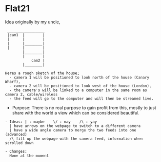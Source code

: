 # Flat21
Idea originally by my uncle, 
```
 _________________
 |cam1  |        | 
 |      |        |
 |      |________| 
 |      |        | 
        |________| 
        |        |
            cam2 |
        |________|
```
```
Heres a rough sketch of the house;
  - camera 1 will be positioned to look north of the house (Canary Wharf),
  - camera 2 will be positioned to look west of the house (London),
  - the camera's will be linked to a computer in the same room as camera 2, cable/wireless
  - the feed will go to the computer and will then be streamed live.
```
- Purpose: There is no real purpose to gain profit from this, mostly to just share with the world a view which can be considered beautiful.
```
- Ideas: | : maybe    \/ : nay    /\ : yay
  | have arrows on the webpage to switch to a different camera
  | have a wide angle camera to merge the two feeds into one (advanced)
  /\ fill up the webpage with the camera feed, information when scrolled down

- Changes:
  None at the moment
```
